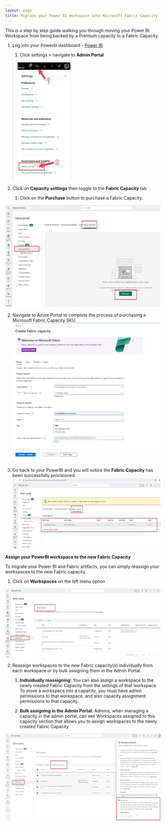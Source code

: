 ```yaml
---
layout: page
title: Migrate your Power BI Workspace into Microsoft Fabric Capacity
---
```

This is a step by step guide walking you through moving your Power BI Workspace from being backed by a Premium capacity to a Fabric Capacity.

1.  Log into your Powerbi dashboard - [Power
    BI](https://app.powerbi.com/home?experience=power-bi)

    1.  Click settings \> navigate to **Admin Portal**

> <img src="./images/image1.png" style="width:1.82293in;height:4.00003in"
> alt="A screenshot of a phone Description automatically generated" />

2.  Click on **Capacity settings** then toggle to the **Fabric
    Capacity** tab

    1.  Click on the **Purchase** button to purchase a Fabric Capacity.

<img src="./images/image2.png" style="width:6.5in;height:3.45764in"
alt="A screenshot of a computer Description automatically generated" />

2.  Navigate to Azure Portal to complete the process of purchasing a
    Microsoft Fabric Capacity SKU.  
    <img src="./images/image3.png" style="width:5.19795in;height:4.69274in"
    alt="A screenshot of a computer Description automatically generated" />

3.  Go back to your PowerBI and you will notice the **Fabric Capacity**
    has been successfully provisioned.  
    <img src="./images/image4.png" style="width:6.5in;height:2.39861in"
    alt="A screenshot of a computer Description automatically generated" />

**Assign your PowerBI workspace to the new Fabric Capacity**

To migrate your Power BI and Fabric artifacts, you can simply reassign
your workspaces to the new Fabric capacity.

1.  Click on **Workspaces** on the left menu option

<img src="./images/image5.png" style="width:6.5in;height:2.33542in"
alt="A screenshot of a computer Description automatically generated" />

2.  Reassign workspaces to the new Fabric capacity(s) individually from
    each workspace or by bulk assigning them in the Admin Portal.

    1.  **Individually reassigning:** You can also assign a workspace to
        the newly created Fabric Capacity from the settings of that
        workspace. To move a workspace into a capacity, you must have
        admin permissions to that workspace, and also capacity
        assignment permissions to that capacity.

    2.  **Bulk assigning in the Admin Portal:** Admins, when managing a
        capacity in the admin portal, can see Workspaces assigned to
        this capacity section that allows you to assign workspaces to
        the newly created Fabric Capacity

<img src="./images/image6.png" style="width:6.5in;height:2.94028in"
alt="A screenshot of a computer Description automatically generated" />
